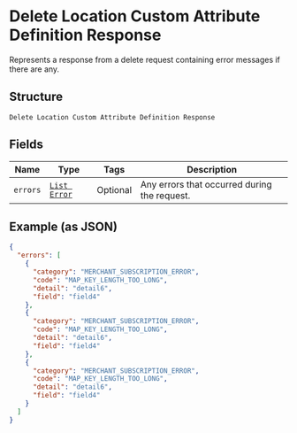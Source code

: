 
# Delete Location Custom Attribute Definition Response

Represents a response from a delete request containing error messages if there are any.

## Structure

`Delete Location Custom Attribute Definition Response`

## Fields

| Name | Type | Tags | Description |
|  --- | --- | --- | --- |
| `errors` | [`List Error`](../../doc/models/error.md) | Optional | Any errors that occurred during the request. |

## Example (as JSON)

```json
{
  "errors": [
    {
      "category": "MERCHANT_SUBSCRIPTION_ERROR",
      "code": "MAP_KEY_LENGTH_TOO_LONG",
      "detail": "detail6",
      "field": "field4"
    },
    {
      "category": "MERCHANT_SUBSCRIPTION_ERROR",
      "code": "MAP_KEY_LENGTH_TOO_LONG",
      "detail": "detail6",
      "field": "field4"
    },
    {
      "category": "MERCHANT_SUBSCRIPTION_ERROR",
      "code": "MAP_KEY_LENGTH_TOO_LONG",
      "detail": "detail6",
      "field": "field4"
    }
  ]
}
```

